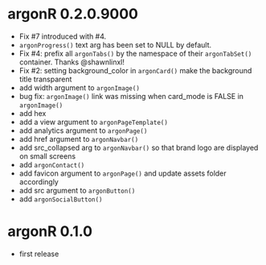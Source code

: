 # argonR 0.2.0.9000
- Fix #7 introduced with #4. 
- `argonProgress()` text arg has been set to NULL by default.
- Fix #4: prefix all `argonTabs()` by the namespace of their `argonTabSet()` container. 
Thanks @shawnlinxl!
- Fix #2: setting background_color in `argonCard()` make the background title
transparent
- add width argument to `argonImage()`
- bug fix: `argonImage()` link was missing when card_mode is FALSE in `argonImage()`
- add hex
- add a view argument to `argonPageTemplate()`
- add analytics argument to `argonPage()`
- add href argument to `argonNavbar()`
- add src_collapsed arg to `argonNavbar()` so that brand logo are displayed on small screens
- add `argonContact()`
- add favicon argument to `argonPage()` and update assets folder accordingly
- add src argument to `argonButton()`
- add `argonSocialButton()`

# argonR 0.1.0
- first release